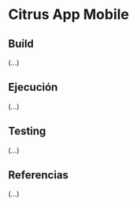 # Citrus App Mobile

## Build

(...)

## Ejecución

(...)

## Testing

(...)

## Referencias

(...)
